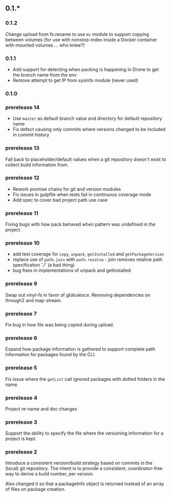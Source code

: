 ## 0.1.*

### 0.1.2

Change upload from fs.rename to use `mv` module to support copying between volumes (for use with nonstop-index inside a Docker container with mounted volumes ... who knew?)

### 0.1.1

* Add support for detecting when packing is happening in Drone to get the branch name from the env
* Remove attempt to get IP from sysinfo module (never used)

### 0.1.0

### prerelease 14
 * Use `master` as default branch value and directory for default repository name
 * Fix defect causing only commits where versions changed to be included in commit history

### prerelease 13
Fall back to placeholder/default values when a git repository doesn't exist to collect build information from.

### prerelease 12
 * Rework promise chains for git and version modules
 * Fix issues in gulpfile when tests fail in continuous coverage mode
 * Add spec to cover bad project path use case

### prerelease 11
Fixing bugs with how pack behaved when pattern was undefined in the project.

### prerelease 10
 * add test coverage for `copy`, `unpack`, `getInstalled` and `getPackageVersion`
 * replace use of `path.join` with `path.resolve` - join removes relative path specification './' (a bad thing)
 * bug fixes in implementations of unpack and getInstalled

### prerelease 9
Swap out vinyl-fs in favor of globulesce. Removing dependencies on through2 and map-stream.

### prerelease 7
Fix bug in how file was being copied during upload.

### prerelease 6
Expand how package information is gathered to support complete path information for packages found by the CLI.

### prerelease 5
Fix issue where the `getList` call ignored packages with dotted folders in the name.

### prerelease 4
Project re-name and doc changes

### prerelease 3
Support the ability to specify the file where the versioning information for a project is kept.

### prerelease 2
Introduce a consistent version/build strategy based on commits in the (local) git repository. The intent is to provide a consistent, coordinator-free way to derive a build number, per version.

Also changed it so that a packageInfo object is returned instead of an array of files on package creation.
